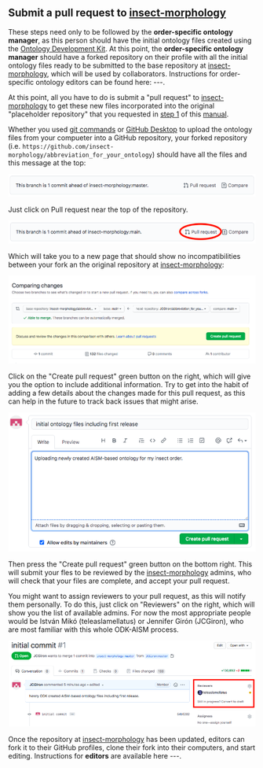 ## Submit a pull request to [insect-morphology](https://github.com/insect-morphology)

These steps need only to be followed by the **order-specific ontology manager**, as this person should have the initial ontology files created using the [Ontology Development Kit](https://github.com/INCATools/ontology-development-kit). At this point, the **order-specific ontology manager** should have a forked repository on their profile with all the initial ontology files ready to be submitted to the base repository at [insect-morphology](https://github.com/insect-morphology), which  will be used by collaborators. Instructions for order-specific ontology editors can be found here: ---.

At this point, all you have to do is submit a "pull request" to [insect-morphology](https://github.com/insect-morphology) to get these new files incorporated into the original "placeholder repository" that you requested in [step 1](https://github.com/insect-morphology/Manual/blob/main/Sections/Setting-up-main-repository.md) of this [manual](https://github.com/insect-morphology/Manual).

Whether you used [git commands](https://github.com/insect-morphology/Manual/blob/main/Sections/Using-git-commands.md) or [GitHub Desktop](https://github.com/insect-morphology/Manual/blob/main/Sections/Using-GitHub-Desktop.md) to upload the ontology files from your compueter into a GitHub repository, your forked repository (i.e. `https://github.com/insect-morphology/abbreviation_for_your_ontology`) should have all the files and this message at the top:

![GitHub Branch Ahead](https://github.com/insect-morphology/Manual/blob/main/img/GitHubBranchEven.png)

Just click on Pull request near the top of the repository.

![GitHub How to Pull Request](https://github.com/insect-morphology/Manual/blob/main/img/GitHubHowPullReq.png)

Which will take you to a new page that should show no incompatibilities between your fork an the original repository at [insect-morphology](https://github.com/insect-morphology):

![GitHub Pull Request](https://github.com/insect-morphology/Manual/blob/main/img/GitHubPullReq.png)

Click on the "Create pull request" green button on the right, which will give you the option to include additional information. Try to get into the habit of adding a few details about the changes made for this pull request, as this can help in the future to track back issues that might arise.

![GitHub Pull Request message](https://github.com/insect-morphology/Manual/blob/main/img/GitHubPullReqMsg.png)

Then press the "Create pull request" green button on the bottom right. This will submit your fles to be reviewed by the [insect-morphology](https://github.com/insect-morphology) admins, who will check that your files are complete, and accept your pull request.

You might want to assign reviewers to your pull request, as this will notify them personally. To do this, just click on "Reviewers" on the right, which will show you the list of available admins. For now the most appropriate people would be István Mikó (teleaslamellatus) or Jennifer Girón (JCGiron), who are most familiar with this whole ODK-AISM process.

![GitHub Pull Request Reviewers](https://github.com/insect-morphology/Manual/blob/main/img/GitHubPullReqRev.png)

Once the repository at [insect-morphology](https://github.com/insect-morphology) has been updated, editors can fork it to their GitHub profiles, clone their fork into their computers, and start editing. Instructions for **editors** are available here ---.
